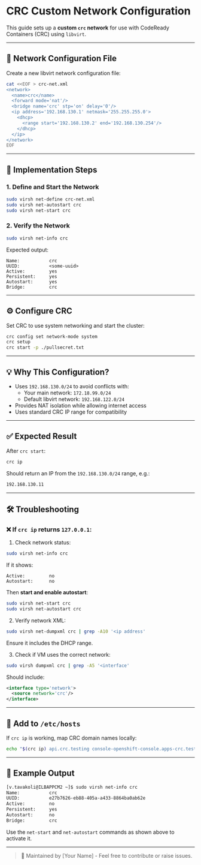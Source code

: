 # CRC Custom Network Configuration

This guide sets up a **custom `crc` network** for use with CodeReady Containers (CRC) using `libvirt`.

---

## 🔧 Network Configuration File

Create a new libvirt network configuration file:

```bash
cat <<EOF > crc-net.xml
<network>
  <name>crc</name>
  <forward mode='nat'/>
  <bridge name='crc' stp='on' delay='0'/>
  <ip address='192.168.130.1' netmask='255.255.255.0'>
    <dhcp>
      <range start='192.168.130.2' end='192.168.130.254'/>
    </dhcp>
  </ip>
</network>
EOF
```

---

## 📌 Implementation Steps

### 1. Define and Start the Network

```bash
sudo virsh net-define crc-net.xml
sudo virsh net-autostart crc
sudo virsh net-start crc
```

### 2. Verify the Network

```bash
sudo virsh net-info crc
```

Expected output:

```
Name:           crc
UUID:           <some-uuid>
Active:         yes
Persistent:     yes
Autostart:      yes
Bridge:         crc
```

---

## ⚙️ Configure CRC

Set CRC to use system networking and start the cluster:

```bash
crc config set network-mode system
crc setup
crc start -p ./pullsecret.txt
```

---

## 💡 Why This Configuration?

- Uses `192.168.130.0/24` to avoid conflicts with:
  - Your main network: `172.18.99.0/24`
  - Default libvirt network: `192.168.122.0/24`
- Provides NAT isolation while allowing internet access
- Uses standard CRC IP range for compatibility

---

## ✅ Expected Result

After `crc start`:

```bash
crc ip
```

Should return an IP from the `192.168.130.0/24` range, e.g.:

```bash
192.168.130.11
```

---

## 🛠️ Troubleshooting

### ❌ If `crc ip` returns `127.0.0.1`:

1. Check network status:

```bash
sudo virsh net-info crc
```

If it shows:

```
Active:         no
Autostart:      no
```

Then **start and enable autostart**:

```bash
sudo virsh net-start crc
sudo virsh net-autostart crc
```

2. Verify network XML:

```bash
sudo virsh net-dumpxml crc | grep -A10 '<ip address'
```

Ensure it includes the DHCP range.

3. Check if VM uses the correct network:

```bash
sudo virsh dumpxml crc | grep -A5 '<interface'
```

Should include:

```xml
<interface type='network'>
  <source network='crc'/>
</interface>
```

---

## 🧩 Add to `/etc/hosts`

If `crc ip` is working, map CRC domain names locally:

```bash
echo "$(crc ip) api.crc.testing console-openshift-console.apps-crc.testing oauth-openshift.apps-crc.testing" | sudo tee -a /etc/hosts
```

---

## 📁 Example Output

```bash
[v.tavakoli@ILBAPPCM2 ~]$ sudo virsh net-info crc
Name:           crc
UUID:           e27b7626-eb88-405a-a433-8864ba0ab62e
Active:         no
Persistent:     yes
Autostart:      no
Bridge:         crc
```

Use the `net-start` and `net-autostart` commands as shown above to activate it.

---

> 📝 Maintained by [Your Name] - Feel free to contribute or raise issues.
